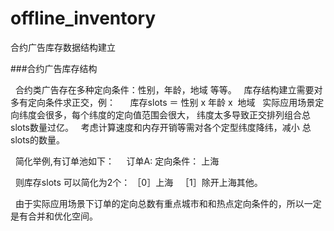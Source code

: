 # offline_inventory
合约广告库存数据结构建立

###合约广告库存结构

   合约类广告存在多种定向条件：性别，年龄，地域 等等。
   库存结构建立需要对多有定向条件求正交，例：
      库存slots ＝ 性别 x 年龄 x  地域
   实际应用场景定向纬度会很多，每个纬度的定向值范围会很大， 纬度太多导致正交排列组合总slots数量过亿。
   考虑计算速度和内存开销等需对各个定型纬度降纬，减小 总slots的数量。
   
   简化举例,有订单池如下：
     订单A: 定向条件： 上海
     
   则库存slots 可以简化为2个： ［0］上海   ［1］除开上海其他。
   
   由于实际应用场景下订单的定向总数有重点城市和和热点定向条件的，所以一定是有合并和优化空间。
